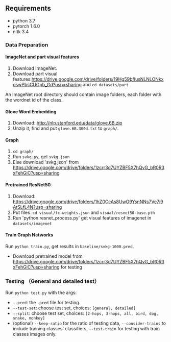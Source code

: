 ## Requirements

* python 3.7
* pytorch 1.6.0
* nltk 3.4

### Data Preparation
#### ImageNet and part visual features 

1. Download ImageNet.
2. Download part visual features:https://drive.google.com/drive/folders/19Hg59bfIusNLNLONkxoswPbsCUGpb_Gd?usp=sharing and  `cd datasets/part`

An ImageNet root directory should contain image folders, each folder with the wordnet id of the class.

#### Glove Word Embedding
1. Download: http://nlp.stanford.edu/data/glove.6B.zip
2. Unzip it, find and put `glove.6B.300d.txt` to `graph/`.

#### Graph
1. `cd graph/`
2. Run `svkg.py`, get `svkg.json`
3. Else download 'svkg.json' from https://drive.google.com/drive/folders/1zcrr3d7UYZBF5X7hQvG_bR0R3xFehGiC?usp=sharing

#### Pretrained ResNet50
1. Download: https://drive.google.com/drive/folders/1hZ0CcAs8UwO9YsnNNs7Ve7i9AtSLfL4N?usp=sharing
2. Put files :`cd visual/fc-weights.json` and `visual/resnet50-base.pth`
3. Run 'python resnet_process.py' get visual features of imagenet in `datasets/imagenet`

#### Train Graph Networks
Run `python train.py`, get results in `baseline/svkg-1000.pred`.

* Download pretrained model from https://drive.google.com/drive/folders/1zcrr3d7UYZBF5X7hQvG_bR0R3xFehGiC?usp=sharing for testing

### Testing （General and detailed test）
Run `python test.py` with the args:

* `--pred`: the `.pred` file for testing. 
* `--test-set`: choose test set, choices: `[general, detailed]`
* `--split`: choose test set, choices: `[2-hops, 3-hops, all, bird, dog, snake, monkey]`
* (optional) `--keep-ratio` for the ratio of testing data, `--consider-trains` to include training classes' classifiers, `--test-train` for testing with train classes images only.

